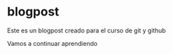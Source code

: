 # blogpost

Este es un blogpost creado para el curso de git y github

Vamos a continuar aprendiendo 